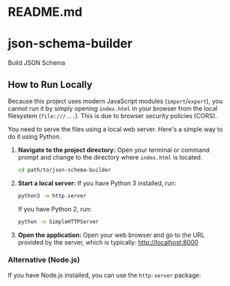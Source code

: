 # README.md
# json-schema-builder
Build JSON Schema

## How to Run Locally

Because this project uses modern JavaScript modules (`import`/`export`), you cannot run it by simply opening `index.html` in your browser from the local filesystem (`file:///...`). This is due to browser security policies (CORS).

You need to serve the files using a local web server. Here's a simple way to do it using Python.

1.  **Navigate to the project directory:**
    Open your terminal or command prompt and change to the directory where `index.html` is located.

    ```bash
    cd path/to/json-schema-builder
    ```

2.  **Start a local server:**
    If you have Python 3 installed, run:
    ```bash
    python3 -m http.server
    ```
    If you have Python 2, run:
    ```bash
    python -m SimpleHTTPServer
    ```

3.  **Open the application:**
    Open your web browser and go to the URL provided by the server, which is typically:
    [http://localhost:8000](http://localhost:8000)

### Alternative (Node.js)

If you have Node.js installed, you can use the `http-server` package:

